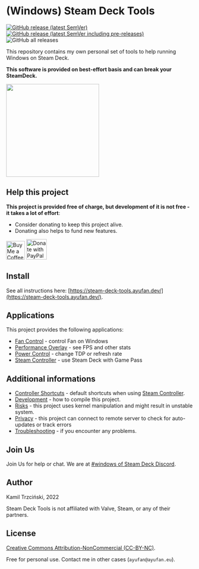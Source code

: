# (Windows) Steam Deck Tools

[![GitHub release (latest SemVer)](https://img.shields.io/github/v/release/ayufan/steam-deck-tools?label=stable&style=flat-square)](https://github.com/ayufan/steam-deck-tools/releases/latest)
[![GitHub release (latest SemVer including pre-releases)](https://img.shields.io/github/v/release/ayufan/steam-deck-tools?color=red&include_prereleases&label=beta&style=flat-square)](https://github.com/ayufan/steam-deck-tools/releases)
![GitHub all releases](https://img.shields.io/github/downloads/ayufan/steam-deck-tools/total?style=flat-square)

This repository contains my own personal set of tools to help running Windows on Steam Deck.

**This software is provided on best-effort basis and can break your SteamDeck.**

<img src="docs/images/power_control.png" height="250"/>

## Help this project

**This project is provided free of charge, but development of it is not free - it takes a lot of effort**:

- Consider donating to keep this project alive.
- Donating also helps to fund new features.

<a href='https://ko-fi.com/ayufan' target='_blank'><img height='35' style='border:0px;height:50px;' src='https://az743702.vo.msecnd.net/cdn/kofi3.png?v=0' alt='Buy Me a Coffee at ko-fi.com' /></a> <a href="https://www.paypal.com/donate/?hosted_button_id=DHNBE2YR9D5Y2" target='_blank'><img height='35' src="https://raw.githubusercontent.com/stefan-niedermann/paypal-donate-button/master/paypal-donate-button.png" alt="Donate with PayPal" style='border:0px;height:55px;'/></a>

## Install

See all instructions here: [https://steam-deck-tools.ayufan.dev/](https://steam-deck-tools.ayufan.dev/).

## Applications

This project provides the following applications:

- [Fan Control](https://steam-deck-tools.ayufan.dev/fan-control.html) - control Fan on Windows
- [Performance Overlay](https://steam-deck-tools.ayufan.dev/performance-overlay.html) - see FPS and other stats
- [Power Control](https://steam-deck-tools.ayufan.dev/power-control.html) - change TDP or refresh rate
- [Steam Controller](https://steam-deck-tools.ayufan.dev/steam-controller.html) - use Steam Deck with Game Pass

## Additional informations

- [Controller Shortcuts](https://steam-deck-tools.ayufan.dev/shortcuts.html) - default shortcuts when using [Steam Controller](https://steam-deck-tools.ayufan.dev/steam-controller.html).
- [Development](https://steam-deck-tools.ayufan.dev/development.html) - how to compile this project.
- [Risks](https://steam-deck-tools.ayufan.dev/risks.html) - this project uses kernel manipulation and might result in unstable system.
- [Privacy](privacy.md) - this project can connect to remote server to check for auto-updates or track errors
- [Troubleshooting](https://steam-deck-tools.ayufan.dev/troubleshooting.html) - if you encounter any problems.

## Join Us

Join Us for help or chat. We are at [#windows of Steam Deck Discord](https://discord.com/channels/865611969661632521/867449233261985812).

## Author

Kamil Trzciński, 2022

Steam Deck Tools is not affiliated with Valve, Steam, or any of their partners.

## License

[Creative Commons Attribution-NonCommercial (CC-BY-NC)](https://creativecommons.org/licenses/by-nc/4.0/).

Free for personal use. Contact me in other cases (`ayufan@ayufan.eu`).
